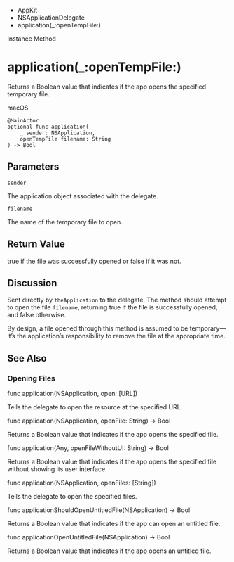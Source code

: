 

- AppKit
- NSApplicationDelegate
-  application(\_:openTempFile:) 

Instance Method

# application(\_:openTempFile:)

Returns a Boolean value that indicates if the app opens the specified temporary file.

macOS

``` source
@MainActor
optional func application(
    _ sender: NSApplication,
    openTempFile filename: String
) -> Bool
```

## Parameters 

`sender`  

The application object associated with the delegate.

`filename`  

The name of the temporary file to open.

## Return Value

true if the file was successfully opened or false if it was not.

## Discussion

Sent directly by `theApplication` to the delegate. The method should attempt to open the file `filename`, returning true if the file is successfully opened, and false otherwise.

By design, a file opened through this method is assumed to be temporary—it’s the application’s responsibility to remove the file at the appropriate time.

## See Also

### Opening Files

func application(NSApplication, open: [URL])

Tells the delegate to open the resource at the specified URL.

func application(NSApplication, openFile: String) -> Bool

Returns a Boolean value that indicates if the app opens the specified file.

func application(Any, openFileWithoutUI: String) -> Bool

Returns a Boolean value that indicates if the app opens the specified file without showing its user interface.

func application(NSApplication, openFiles: [String])

Tells the delegate to open the specified files.

func applicationShouldOpenUntitledFile(NSApplication) -> Bool

Returns a Boolean value that indicates if the app can open an untitled file.

func applicationOpenUntitledFile(NSApplication) -> Bool

Returns a Boolean value that indicates if the app opens an untitled file.

